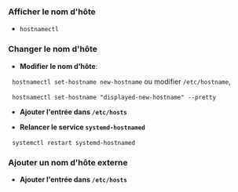 ### Afficher le nom d'hôte
- `hostnamectl`
### Changer le nom d'hôte

- **Modifier le nom d'hôte**:

  `hostnamectl set-hostname new-hostname` ou modifier `/etc/hostname`,

  `hostnamectl set-hostname "displayed-new-hostname" --pretty`

- **Ajouter l'entrée dans `/etc/hosts`**

- **Relancer le service `systemd-hostnamed`**

  `systemctl restart systemd-hostnamed`

### Ajouter un nom d'hôte externe

- **Ajouter l'entrée dans `/etc/hosts`**